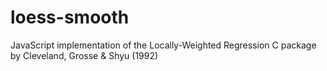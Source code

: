 # loess-smooth
JavaScript implementation of the Locally-Weighted Regression C package by Cleveland, Grosse &amp; Shyu (1992)
